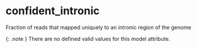 # confident_intronic
Fraction of reads that mapped uniquely to an intronic region of the genome


{: .note }
There are no defined valid values for this model attribute.

